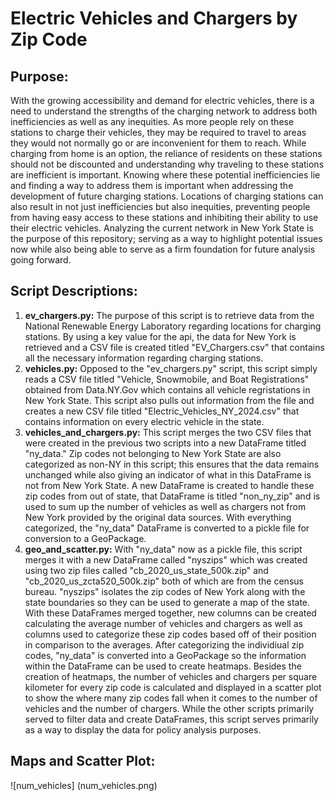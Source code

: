 # Electric Vehicles and Chargers by Zip Code

## Purpose:
With the growing accessibility and demand for electric vehicles, there is a need to understand the strengths of the charging network to address both inefficiencies as well as any inequities. As more people rely on these  stations to charge their vehicles, they may be required to travel to areas they would not normally go or are inconvenient for them to reach. While charging from home is an option, the reliance of residents on these stations should not be discounted and understanding why traveling to these stations are inefficient is important. Knowing where these potential inefficiencies lie and finding a way to address them is important when addressing the development of future charging stations. Locations of charging stations can also result in not just inefficiencies but also inequities, preventing people from having easy access to these stations and inhibiting their ability to use their electric vehicles. Analyzing the current network in New York State is the purpose of this repository; serving as a way to highlight potential issues now while also being able to serve as a firm foundation for future analysis going forward. 

## Script Descriptions:

1. **ev_chargers.py:** The purpose of this script is to retrieve data from the National Renewable Energy Laboratory regarding locations for charging stations. By using a key value for the api, the data for New York is retrieved and a CSV file is created titled "EV_Chargers.csv" that contains all the necessary information regarding charging stations.
2. **vehicles.py:** Opposed to the "ev_chargers.py" script, this script simply reads a CSV file titled "Vehicle, Snowmobile, and Boat Registrations" obtained from Data.NY.Gov which contains all vehicle regristations in New York State. This script also pulls out information from the file and creates a new CSV file titled "Electric_Vehicles_NY_2024.csv" that contains information on every electric vehicle in the state. 
3. **vehicles_and_chargers.py:** This script merges the two CSV files that were created in the previous two scripts into a new DataFrame titled "ny_data." Zip codes not belonging to New York State are also categorized as non-NY in this script; this ensures that the data remains unchanged while also giving an indicator of what in this DataFrame is not from New York State. A new DataFrame is created to handle these zip codes from out of state, that DataFrame is titled "non_ny_zip" and is used to sum up the number of vehicles as well as chargers not from New York provided by the original data sources. With everything categorized, the "ny_data" DataFrame is converted to a pickle file for conversion to a GeoPackage. 
4. **geo_and_scatter.py:** With "ny_data" now as a pickle file, this script merges it with a new DataFrame called "nyszips" which was created using two zip files called "cb_2020_us_state_500k.zip" and "cb_2020_us_zcta520_500k.zip" both of which are from the census bureau. "nyszips" isolates the zip codes of New York along with the state boundaries so they can be used to generate a map of the state. With these DataFrames merged together, new columns can be created calculating the average number of vehicles and chargers as well as columns used to categorize these zip codes based off of their position in comparison to the averages. After categorizing the individiual zip codes, "ny_data" is converted into a GeoPackage so the information within the DataFrame can be used to create heatmaps. Besides the creation of heatmaps, the number of vehicles and chargers per square kilometer for every zip code is calculated and displayed in a scatter plot to show the where many zip codes fall when it comes to the number of vehicles and the number of chargers. While the other scripts primarily served to filter data and create DataFrames, this script serves primarily as a way to display the data for policy analysis purposes. 

## Maps and Scatter Plot: 
![num_vehicles]
(num_vehicles.png)
